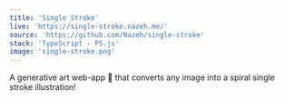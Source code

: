 ```yaml
---
title: 'Single Stroke'
live: 'https://single-stroke.nazeh.me/'
source: 'https://github.com/Nazeh/single-stroke'
stack: 'TypeScript - P5.js'
image: 'single-stroke.png'
---
```


A generative art web-app 🎨 that converts any image into a spiral single stroke illustration!
